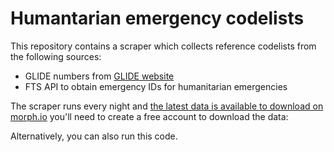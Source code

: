 # Humantarian emergency codelists

This repository contains a scraper which collects reference codelists from the following sources:

- GLIDE numbers from [GLIDE website](https://glidenumber.net/)
- FTS API to obtain emergency IDs for humanitarian emergencies

The scraper runs every night and [the latest data is available to download on morph.io](https://morph.io/codeforIATI/humanitarian-emergency-codelists) you'll need to create a free account to download the data:

Alternatively, you can also run this code.
